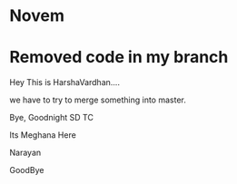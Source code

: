 
# Novem
Removed code in my branch
=======


Hey This is HarshaVardhan....

we have to try to merge something into master.

Bye, Goodnight SD TC




Its Meghana Here



Narayan

 GoodBye



